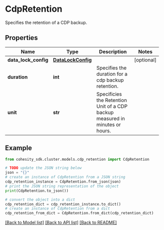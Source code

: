 # CdpRetention

Specifies the retention of a CDP backup.

## Properties

Name | Type | Description | Notes
------------ | ------------- | ------------- | -------------
**data_lock_config** | [**DataLockConfig**](DataLockConfig.md) |  | [optional] 
**duration** | **int** | Specifies the duration for a cdp backup retention. | 
**unit** | **str** | Specificies the Retention Unit of a CDP backup measured in minutes or hours. | 

## Example

```python
from cohesity_sdk.cluster.models.cdp_retention import CdpRetention

# TODO update the JSON string below
json = "{}"
# create an instance of CdpRetention from a JSON string
cdp_retention_instance = CdpRetention.from_json(json)
# print the JSON string representation of the object
print(CdpRetention.to_json())

# convert the object into a dict
cdp_retention_dict = cdp_retention_instance.to_dict()
# create an instance of CdpRetention from a dict
cdp_retention_from_dict = CdpRetention.from_dict(cdp_retention_dict)
```
[[Back to Model list]](../README.md#documentation-for-models) [[Back to API list]](../README.md#documentation-for-api-endpoints) [[Back to README]](../README.md)


